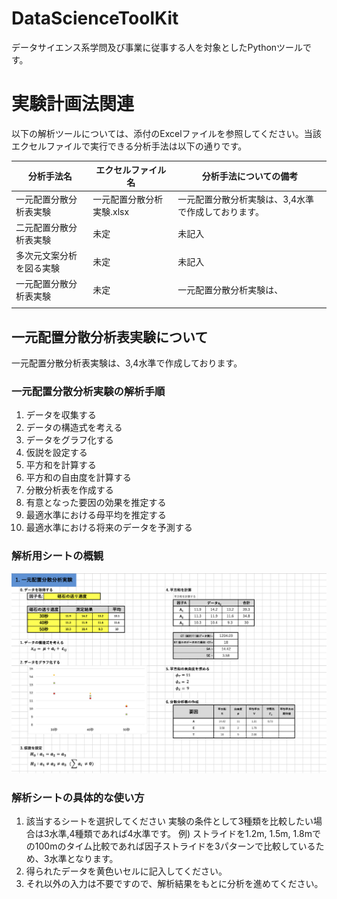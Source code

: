# DataScienceToolKit
データサイエンス系学問及び事業に従事する人を対象としたPythonツールです。


# 実験計画法関連
以下の解析ツールについては、添付のExcelファイルを参照してください。当該エクセルファイルで実行できる分析手法は以下の通りです。

| 分析手法名 | エクセルファイル名 | 分析手法についての備考 |
|----|----|----|
| 一元配置分散分析表実験 | 一元配置分散分析実験.xlsx | 一元配置分散分析実験は、3,4水準で作成しております。|
| 二元配置分散分析表実験 | 未定 | 未記入 |
| 多次元文案分析を図る実験 | 未定 | 未記入 |
| 一元配置分散分析表実験 | 未定 | 一元配置分散分析実験は、 |
|||


## 一元配置分散分析表実験について
一元配置分散分析表実験は、3,4水準で作成しております。
### 一元配置分散分析実験の解析手順
1. データを収集する
2. データの構造式を考える
3. データをグラフ化する
4. 仮説を設定する
5. 平方和を計算する
6. 平方和の自由度を計算する
7. 分散分析表を作成する
8. 有意となった要因の効果を推定する
9. 最適水準における母平均を推定する
10. 最適水準における将来のデータを予測する

### 解析用シートの概観
![解析シートの概観](https://github.com/yut0takagi/DataScienceToolKit/blob/main/%E5%9B%B3/%E4%B8%80%E5%85%83%E9%85%8D%E7%BD%AE%E5%88%86%E6%95%A3%E5%88%86%E6%9E%90%E8%A1%A8_%E6%A6%82%E8%A6%B3.png "解析シート概観")

### 解析シートの具体的な使い方
1. 該当するシートを選択してください
    実験の条件として3種類を比較したい場合は3水準,4種類であれば4水準です。
    例) ストライドを1.2m, 1.5m, 1.8mでの100mのタイム比較であれば因子ストライドを3パターンで比較しているため、3水準となります。
2. 得られたデータを黄色いセルに記入してください。
3. それ以外の入力は不要ですので、解析結果をもとに分析を進めてください。